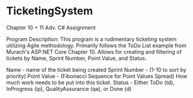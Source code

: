 # TicketingSystem
 Chapter 10 + 11 Adv. C# Assignment

Program Description:
This program is a rudimentary ticketing system utilizing Agile methodology. Primarily follows the ToDo List example from Murach's ASP.NET Core Chapter 10. Allows for creating and filtering of tickets by Name, Sprint Number, Point Value, and Status. 

Name - name of the ticket being created
Sprint Number - (1-10 to sort by priority)
Point Value - (Fibonacci Sequence for Point Values Spread) How much work needs to be put into this ticket.
Status - Either ToDo (td), InProgress (ip), QualityAssurance (qa), or Done (d) 

